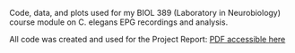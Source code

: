 Code, data, and plots used for my BIOL 389 (Laboratory in Neurobiology) course module on C. elegans EPG recordings and analysis.

All code was created and used for the Project Report: [PDF accessible here](C.elegans_Lab_Report.pdf)
